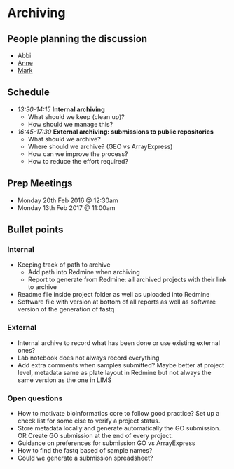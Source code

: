 # Archiving

## People planning the discussion
- Abbi
- [Anne](https://github.com/pajanne)
- [Mark](https://github.com/markdunning)

## Schedule
- *13:30-14:15* **Internal archiving**
  - What should we keep (clean up)?
  - How should we manage this?
- *16:45-17:30* **External archiving: submissions to public repositories**
  - What should we archive?
  - Where should we archive? (GEO vs ArrayExpress)
  - How can we improve the process?
  - How to reduce the effort required?

## Prep Meetings
- Monday 20th Feb 2016 @ 12:30am
- Monday 13th Feb 2017 @ 11:00am

## Bullet points
### Internal
- Keeping track of path to archive
  - Add path into Redmine when archiving
  - Report to generate from Redmine: all archived projects with their link to archive
- Readme file inside project folder as well as uploaded into Redmine
- Software file with version at bottom of all reports as well as software version of the generation of fastq

### External
- Internal archive to record what has been done or use existing external ones?
- Lab notebook does not always record everything
- Add extra comments when samples submitted? Maybe better at project level, metadata same as plate layout in Redmine but not always the same version as the one in LIMS

### Open questions
- How to motivate bioinformatics core to follow good practice? Set up a check list for some else to verify a project status.
- Store metadata locally and generate automatically the GO submission. OR Create GO submission at the end of every project.
- Guidance on preferences for submission GO vs ArrayExpress
- How to find the fastq based of sample names?
- Could we generate a submission spreadsheet?
